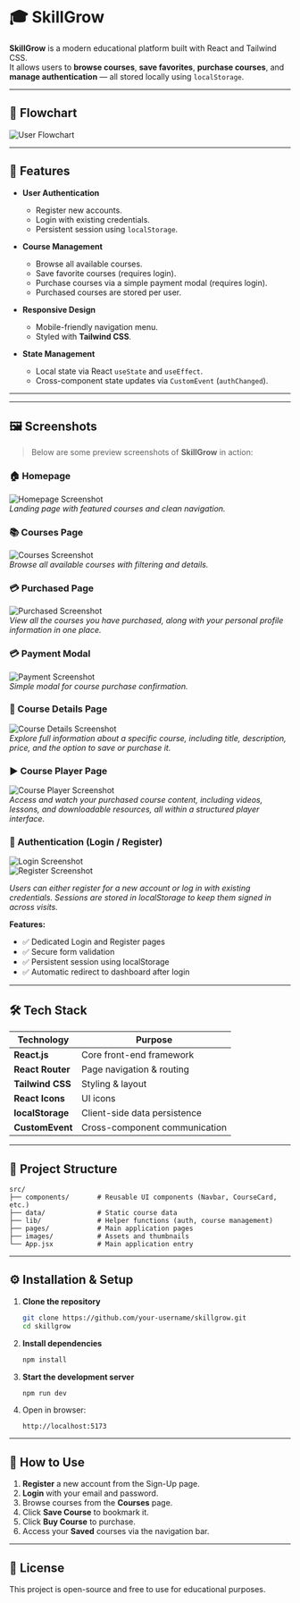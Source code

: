 # 🎓 SkillGrow



**SkillGrow** is a modern educational platform built with React and Tailwind CSS.  
It allows users to **browse courses**, **save favorites**, **purchase courses**, and **manage authentication** — all stored locally using `localStorage`.

---
## 🔄 Flowchart

![User Flowchart](./src/assets/images/flowchart.png)

---

## 🚀 Features

- **User Authentication**
  - Register new accounts.
  - Login with existing credentials.
  - Persistent session using `localStorage`.

- **Course Management**
  - Browse all available courses.
  - Save favorite courses (requires login).
  - Purchase courses via a simple payment modal (requires login).
  - Purchased courses are stored per user.

- **Responsive Design**
  - Mobile-friendly navigation menu.
  - Styled with **Tailwind CSS**.

- **State Management**
  - Local state via React `useState` and `useEffect`.
  - Cross-component state updates via `CustomEvent` (`authChanged`).

---
---

## 🖼️ Screenshots

> Below are some preview screenshots of **SkillGrow** in action:

### 🏠 Homepage  
![Homepage Screenshot](./src/assets/screenshots/home.png)  
*Landing page with featured courses and clean navigation.*

### 📚 Courses Page  
![Courses Screenshot](./src/assets/screenshots/courses.png)  
*Browse all available courses with filtering and details.*

### 💳 Purchased Page  
![Purchased Screenshot](./src/assets/screenshots/purchased.png)  
*View all the courses you have purchased, along with your personal profile information in one place.*


### 💳 Payment Modal  
![Payment Screenshot](./src/assets/screenshots/payment.png)  
*Simple modal for course purchase confirmation.*

### 📘 Course Details Page  
![Course Details Screenshot](./src/assets/screenshots/details.png)  
*Explore full information about a specific course, including title, description, price, and the option to save or purchase it.*

### ▶️ Course Player Page  
![Course Player Screenshot](./src/assets/screenshots/play.png)  
*Access and watch your purchased course content, including videos, lessons, and downloadable resources, all within a structured player interface.*

### 🔑 Authentication (Login / Register)  
![Login Screenshot](./src/assets/screenshots/login.png)  
![Register Screenshot](./src/assets/screenshots/register.png)  

*Users can either register for a new account or log in with existing credentials. Sessions are stored in localStorage to keep them signed in across visits.*  

**Features:**  
- ✅ Dedicated Login and Register pages  
- ✅ Secure form validation  
- ✅ Persistent session using localStorage  
- ✅ Automatic redirect to dashboard after login  

---
## 🛠 Tech Stack

| Technology         | Purpose |
|--------------------|---------|
| **React.js**       | Core front-end framework |
| **React Router**   | Page navigation & routing |
| **Tailwind CSS**   | Styling & layout |
| **React Icons**    | UI icons |
| **localStorage**   | Client-side data persistence |
| **CustomEvent**    | Cross-component communication |

---

## 📂 Project Structure

```
src/
├── components/       # Reusable UI components (Navbar, CourseCard, etc.)
├── data/             # Static course data
├── lib/              # Helper functions (auth, course management)
├── pages/            # Main application pages
├── images/           # Assets and thumbnails
└── App.jsx           # Main application entry
```

---

## ⚙️ Installation & Setup

1. **Clone the repository**
   ```bash
   git clone https://github.com/your-username/skillgrow.git
   cd skillgrow
   ```

2. **Install dependencies**
   ```bash
   npm install
   ```

3. **Start the development server**
   ```bash
   npm run dev
   ```

4. Open in browser:
   ```
   http://localhost:5173
   ```

---

## 🧪 How to Use

1. **Register** a new account from the Sign-Up page.
2. **Login** with your email and password.
3. Browse courses from the **Courses** page.
4. Click **Save Course** to bookmark it.
5. Click **Buy Course** to purchase.
6. Access your **Saved** courses via the navigation bar.

---

## 📜 License

This project is open-source and free to use for educational purposes.
